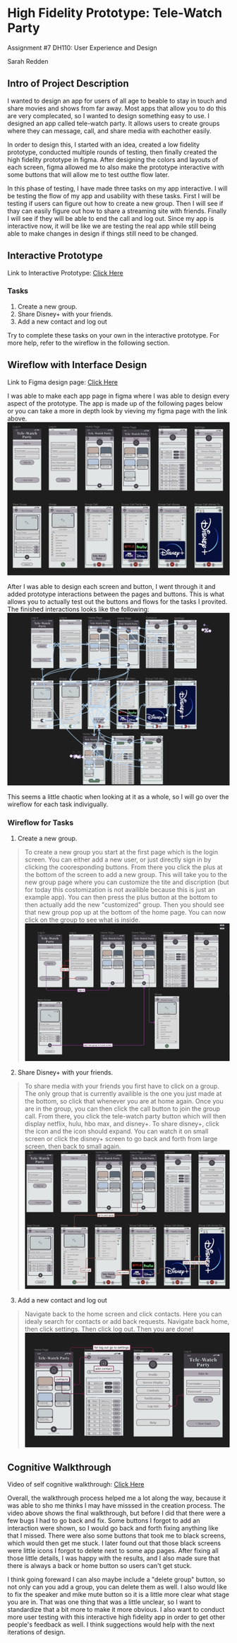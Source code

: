 # High Fidelity Prototype: Tele-Watch Party
Assignment #7 DH110: User Experience and Design

Sarah Redden

## Intro of Project Description

I wanted to design an app for users of all age to beable to stay in touch and share movies and shows from far away. Most apps that allow you to do this are very complecated, so I wanted to design something easy to use. I designed an app called tele-watch party. It allows users to create groups where they can message, call, and share media with eachother easily. 

In order to design this, I started with an idea, created a low fidelity prototype, conducted multiple rounds of testing, then finally created the high fidelity prototype in figma. After designing the colors and layouts of each screen, figma allowed me to also make the prototype interactive with some buttons that will allow me to test outthe flow later. 

In this phase of testing, I have made three tasks on my app interactive. I will be testing the flow of my app and usability with these tasks. First I will be testing if users can figure out how to create a new group. Then I will see if thay can easily figure out how to share a streaming site with friends. Finally I will see if they will be able to end the call and log out. Since my app is interactive now, it will be like we are testing the real app while still being able to make changes in design if things still need to be changed. 


## Interactive Prototype
Link to Interactive Prototype: [Click Here](https://www.figma.com/proto/JoG48N0CxSEeutdR6lSq0O/High-Fidelity-Prototype?type=design&node-id=4-101&scaling=scale-down&page-id=0%3A1)
### Tasks
1. Create a new group.
2. Share Disney+ with your friends.
3. Add a new contact and log out

Try to complete these tasks on your own in the interactive prototype. For more help, refer to the wireflow in the following section.



## Wireflow with Interface Design
Link to Figma design page: [Click Here](https://www.figma.com/file/JoG48N0CxSEeutdR6lSq0O/High-Fidelity-Prototype?type=design&node-id=0%3A1&t=gJxyR8dnmhlAq1bW-1)

I was able to make each app page in figma where I was able to design every aspect of the prototype. The app is made up of the following pages below or you can take a more in depth look by vieving my figma page with the link above.
![basic layout](basicDesign.png)

After I was able to design each screen and button, I went through it and added prototype interactions between the pages and buttons. This is what allows you to actually test out the buttons and flows for the tasks I provited. The finished interactions looks like the following:
![interaction flow](interactionFlow.png)

This seems a little chaotic when looking at it as a whole, so I will go over the wireflow for each task indivigually.

### Wireflow for Tasks
1. Create a new group.
> To create a new group you start at the first page which is the login screen. You can either add a new user, or just directly sign in by clicking the cooresponding buttons. From there you click the plus at the bottom of the screen to add a new group. This will take you to the new group page where you can customize the tite and discription (but for today this costomization is not availible because this is just an example app). You can then press the plus button at the bottom to then actually add the new "customized" group. Then you should see that new group pop up at the bottom of the home page. You can now click on the group to see what is inside.
![task 1 ](task1.png)

2. Share Disney+ with your friends.
> To share media with your friends you first have to click on a group. The only group that is currently availible is the one you just made at the bottom, so click that whenever you are at home again. Once you are in the group, you can then click the call button to join the group call. From there, you click the tele-watch party button which will then display netflix, hulu, hbo max, and disney+. To share disney+, click the icon and the icon should expand. You can watch it on small screen or click the disney+ screen to go back and forth from large screen, then back to small again. 
![task 2](task2.png)

3. Add a new contact and log out
> Navigate back to the home screen and click contacts. Here you can idealy search for contacts or add back requests. Navigate back home, then click settings. Then click log out. Then you are done!
![task 3](task3.png)


## Cognitive Walkthrough
Video of self cognitive walkthrough: [Click Here](https://youtu.be/ljm-O6PXcvM)

Overall, the walkthrough process helped me a lot along the way, because it was able to sho me thinks I may have misssed in the creation process. The video above shows the final walkthrough, but before I did that there were a few bugs I had to go back and fix. Some buttons I forgot to add an interaction were shown, so I would go back and forth fixing anything like that I missed. There were also some buttons that took me to black screens, which would then get me stuck. I later found out that those black screens were little icons I forgot to delete next to some app pages. After fixing all those little details, I was happy with the results, and I also made sure that there is always a back or home button so users can't get stuck.

I think going foreward I can also maybe include a "delete group" button, so not only can you add a group, you can delete them as well. I also would like to fix the speaker and mike mute button so it is a little more clear what stage you are in. That was one thing that was a little unclear, so I want to standardize that a bit more to make it more obvious. I also want to conduct more user testing with this interactive high fidelity app in order to get other people's feedback as well. I think suggections would help with the next iterations of design.



